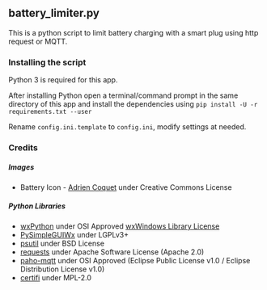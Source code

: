 ## battery_limiter.py
This is a python script to limit battery charging with a smart plug using http request or MQTT.

### Installing the script
Python 3 is required for this app.

After installing Python open a terminal/command prompt in the same directory of this app and install the dependencies using `pip install -U -r requirements.txt --user`

Rename `config.ini.template` to `config.ini`, modify settings at needed.

### Credits
##### Images
- Battery Icon - [Adrien Coquet](https://thenounproject.com/term/battery-indicator/1601217/) under Creative Commons License
##### Python Libraries
- [wxPython](https://pypi.org/project/wxPython/) under OSI Approved [wxWindows Library License](https://opensource.org/licenses/wxwindows.php)
- [PySimpleGUIWx](https://pypi.org/project/PySimpleGUIWx/) under LGPLv3+
- [psutil](https://pypi.org/project/psutil/) under  BSD License
- [requests](https://pypi.org/project/requests/) under Apache Software License (Apache 2.0)
- [paho-mqtt](https://pypi.org/project/paho-mqtt/) under OSI Approved (Eclipse Public License v1.0 / Eclipse Distribution License v1.0)
- [certifi](https://pypi.org/project/certifi/) under MPL-2.0